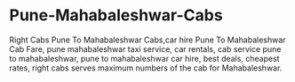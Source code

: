 # Pune-Mahabaleshwar-Cabs
Right Cabs Pune To Mahabaleshwar Cabs,car hire Pune To Mahabaleshwar Cab Fare, pune mahabaleshwar taxi service, car rentals, cab service pune to mahabaleshwar, pune to mahabaleshwar car hire, best deals, cheapest rates, right cabs serves maximum numbers of the cab for Mahabaleshwar.  
